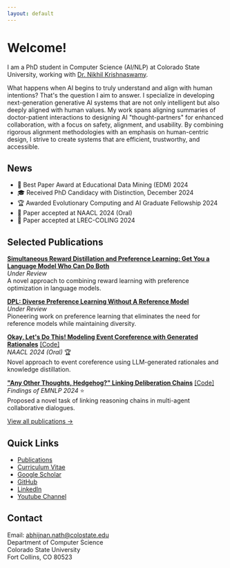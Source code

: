 ```yaml
---
layout: default
---
```

# Welcome!
I am a PhD student in Computer Science (AI/NLP) at Colorado State University, working with [Dr. Nikhil Krishnaswamy](https://www.nikhilkrishnaswamy.com/). 
 
What happens when AI begins to truly understand and align with human intentions? That's the question I aim to answer. I specialize in developing next-generation generative AI systems that are not only intelligent but also deeply aligned with human values. My work spans aligning summaries of doctor-patient interactions to designing AI "thought-partners" for enhanced collaboration, with a focus on safety, alignment, and usability. By combining rigorous alignment methodologies with an emphasis on human-centric design, I strive to create systems that are efficient, trustworthy, and accessible.

## News
- 🎉 Best Paper Award at Educational Data Mining (EDM) 2024
- 🎓 Received PhD Candidacy with Distinction, December 2024
- 🏆 Awarded Evolutionary Computing and AI Graduate Fellowship 2024
- 📝 Paper accepted at NAACL 2024 (Oral)
- 📝 Paper accepted at LREC-COLING 2024


## Selected Publications

<div class="selected-pubs">

**[Simultaneous Reward Distillation and Preference Learning: Get You a Language Model Who Can Do Both](https://arxiv.org/pdf/2410.08458)**  
*Under Review*  
A novel approach to combining reward learning with preference optimization in language models.

**[DPL: Diverse Preference Learning Without A Reference Model](https://drive.google.com/file/d/1dFI_N0zgXF4YkawaIJqqoyEKn2IU9xEO/view?usp=sharing)**  
*Under Review*  
Pioneering work on preference learning that eliminates the need for reference models while maintaining diversity.

**[Okay, Let's Do This! Modeling Event Coreference with Generated Rationales](https://arxiv.org/pdf/2404.03196.pdf)** [[Code]](https://github.com/csu-signal/llama_cdcr)  
*NAACL 2024 (Oral)* 🏆  
Novel approach to event coreference using LLM-generated rationales and knowledge distillation.

**["Any Other Thoughts, Hedgehog?" Linking Deliberation Chains](https://www.nikhilkrishnaswamy.com/assets/docs/pdfs/EMNLP-2024-Nath.pdf)** [[Code]](https://github.com/csu-signal/ProbingDelibration)  
*Findings of EMNLP 2024* ⭐  
Proposed a novel task of linking reasoning chains in multi-agent collaborative dialogues.

</div>

[View all publications →](publications)
## Quick Links
- [Publications](publications.md)
- [Curriculum Vitae](Nath_CV_Jan2025.pdf)
- [Google Scholar](https://scholar.google.com/citations?user=J9FdsyYAAAAJ&hl=en)
- [GitHub](https://github.com/AbhijnanNath)
- [LinkedIn](https://linkedin.com/in/abhijnan-nath-737727169)
- [Youtube Channel](https://linkedin.com/in/abhijnan-nath-737727169)

## Contact
Email: abhijnan.nath@colostate.edu  
Department of Computer Science  
Colorado State University  
Fort Collins, CO 80523
